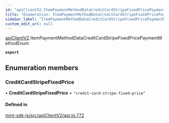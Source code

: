 ```yaml
---
id: "apiClientV2.ItemPaymentMethodDataCreditCardStripeFixedPricePaymentMethodEnum"
title: "Enumeration: ItemPaymentMethodDataCreditCardStripeFixedPricePaymentMethodEnum"
sidebar_label: "ItemPaymentMethodDataCreditCardStripeFixedPricePaymentMethodEnum"
custom_edit_url: null
---
```


[apiClientV2](../modules/apiClientV2).ItemPaymentMethodDataCreditCardStripeFixedPricePaymentMethodEnum

**`export`**

## Enumeration members

### CreditCardStripeFixedPrice

• **CreditCardStripeFixedPrice** = `"credit-card-stripe-fixed-price"`

#### Defined in

[mint-sdk-js/src/apiClientV2/api.ts:772](https://github.com/KyuzanInc/mint-sdk-js/blob/d2ac52e/src/apiClientV2/api.ts#L772)
